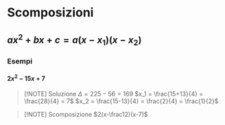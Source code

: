 # Scomposizioni


## $ax^2+bx+c = a(x-x_1)(x-x_2)$

### Esempi

#### $2x^2 - 15x+7$


> [!NOTE] Soluzione
> $\Delta = 225-56 = 169$
> $x_1 = \frac{15+13}{4} = \frac{28}{4} = 7$
> $x_2 = \frac{15-13}{4} = \frac{2}{4} = \frac{1}{2}$


> [!NOTE] Scomposizione
> $2(x-\frac12)(x-7)$
